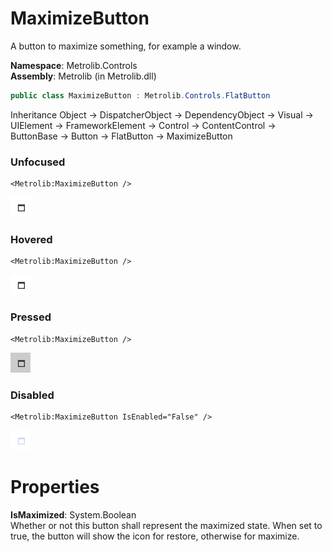 # MaximizeButton  

A button to maximize something, for example a window.

**Namespace**: Metrolib.Controls  
**Assembly**: Metrolib (in Metrolib.dll)  

```C#
public class MaximizeButton : Metrolib.Controls.FlatButton
```

Inheritance Object -> DispatcherObject -> DependencyObject -> Visual -> UIElement -> FrameworkElement -> Control -> ContentControl -> ButtonBase -> Button -> FlatButton -> MaximizeButton
### Unfocused

```xaml
<Metrolib:MaximizeButton />

```
![Image of MaximizeButton, Unfocused](Unfocused.png)

### Hovered

```xaml
<Metrolib:MaximizeButton />

```
![Image of MaximizeButton, Hovered](Hovered.png)

### Pressed

```xaml
<Metrolib:MaximizeButton />

```
![Image of MaximizeButton, Pressed](Pressed.png)

### Disabled

```xaml
<Metrolib:MaximizeButton IsEnabled="False" />

```
![Image of MaximizeButton, Disabled](Disabled.png)

# Properties  

**IsMaximized**: System.Boolean  
Whether or not this button shall represent the maximized state.
                When set to true, the button will show the icon for restore, otherwise for maximize.

